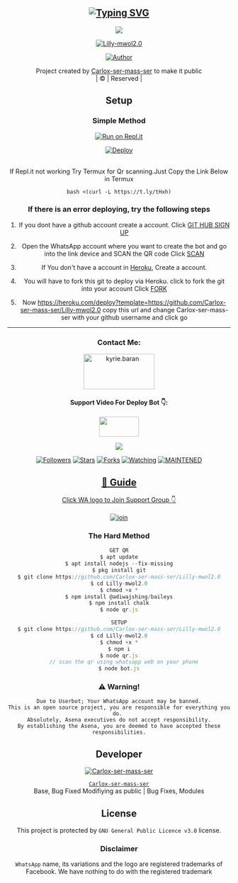<div align="center">

## [![Typing SVG](https://readme-typing-svg.herokuapp.com?font=Rockstar-ExtraBold&color=FF0000&lines=LILLY-MWOL+CODDED+BY;CALROX-SER+-+MASS-SER)](https://git.io/typing-svg)

 </a>
</p>
<div align="center">
  <img border-radius: 15px src="https://i.imgur.com/QMAZ3UG.jpeg"/>
  <p align="center">
<a href="#"><img title="Lilly-mwol2.0" src="https://img.shields.io/badge/Lilly-mwol2.0-green?colorA=%23ff0000&colorB=%23017e40&style=for-the-badge"></a>
</p>
  <p align="center">
<a href="https://github.com/Carlox-ser-mass-ser"><img title="Author" src="https://img.shields.io/badge/Author-Carlox-ser-mass-ser/Lilly-mwol2.0?color=blue&style=for-the-badge&logo=whatsapp"></a>
</p>
</div>
<p align="center">
Project created by <a href="https://github.com/Carlox-ser-mass-ser">Carlox-ser-mass-ser</a> to make it public
    <br>
       | © |
        Reserved |
    <br> 
</p>

## Setup
<div align="center">

  ### Simple Method
  
[![Run on Repl.it](https://repl.it/badge/github/quiec/whatsAlfa)](https://replit.com/@Carlox-ser-mass-ser/Lilly-mwol2.0-QR)

[![Deploy](https://www.herokucdn.com/deploy/button.svg)](https://heroku.com/deploy?template=https://github.com/Carlox-ser-mass-ser/Lilly-mwol2.0)
     </div>
<br>
If Repl.it not working Try Termux for Qr scanning.Just Copy the Link Below in Termux
```
bash <(curl -L https://t.ly/tHxh)
``` 
  ### If there is an error deploying, try the following steps
  
1. If you dont have a github account create a account. Click [GIT HUB SIGN UP](https://github.com/signup/)

2. Open the WhatsApp account where you want to create the bot and go into the link device and SCAN the QR code Click [SCAN](https://replit.com/@Carlox-ser-mass-ser/Lilly-mwol2.0-QR?v=1)
 
3. If You don't have a account in [Heroku](https://signup.heroku.com/), Create a account.

4. You will have to fork this git to deploy via Heroku.
  click to fork the git into your account
 Click [FORK](https://github.com/Carlox-ser-mass-ser/Lilly-mwol2.0/fork)

5. Now https://heroku.com/deploy?template=https://github.com/Carlox-ser-mass-ser/Lilly-mwol2.0 copy this url and change Carlox-ser-mass-ser with your github username and click go<br>

----

<h3 align="center">Contact Me:</h3>
<p align="center">
<a href="https://instagram.com/Carlox-ser-mass-ser" target="blank"><img align="center" src="https://i.imgur.com/abRLc29.png" alt="kyrie.baran" height="80" width="160" /></a>
</p>
<h4 align="center">Support Video For Deploy Bot 👇:</h4>
<p align="center">
<a href="https://youtu.be" target="blank"><img align="center" src="https://upload.wikimedia.org/wikipedia/commons/thumb/e/e1/Logo_of_YouTube_%282015-2017%29.svg/1200px-Logo_of_YouTube_%282015-2017%29.svg.png" height="45" width="90" /></a>
</p>

  <p align="center">
  <a href="httsp://github.com/Carlox-ser-mass-ser/Lilly-mwol2.0">
    <img src="https://img.shields.io/github/repo-size/Carlox-ser-mass-ser/Lilly-mwol2.0?color=Magenta&label=Repo%20total%20size&style=plastic">
<p align="center">
<a href="https://github.com/Carlox-ser-mass-ser/followers"><img title="Followers" src="https://img.shields.io/github/followers/Carlox-ser-mass-ser?color=Magenta&style=flat-square"></a>
<a href="https://github.com/Carlox-ser-mass-ser/Lilly-mwol2.0/stargazers/"><img title="Stars" src="https://img.shields.io/github/stars/Carlox-ser-mass-ser/Lilly-mwol2.0?color=Magenta&style=flat-square"></a>
<a href="https://github.com/Carlox-ser-mass-ser/Lilly-mwol2.0/network/members"><img title="Forks" src="https://img.shields.io/github/forks/Carlox-ser-mass-ser/Lilly-mwol2.0?color=Magenta&style=flat-square"></a>
<a href="https://github.com/Carlox-ser-mass-ser/Lilly-mwol2.0/watchers"><img title="Watching" src="https://img.shields.io/github/watchers/Carlox-ser-mass-ser/Lilly-mwol2.0?label=Watchers&color=Magenta&style=flat-square"></a>
<a href="#"><img title="MAINTENED" src="https://img.shields.io/badge/UNMAINTENED-YES-Magenta.svg"</a>
</p>

## 📢 Guide
Click WA logo to Join Support Group 👇
    <br>
<br>
  [![join](https://i.imgur.com/QMAZ3UG.jpeg)](https://chat.whatsapp.com/IGZgPY5aklX1SvfU2eWLdK)
  <div align="center">
       
  </div>
  
### The Hard Method
```js
GET QR
$ apt update
$ apt install nodejs --fix-missing
$ pkg install git
$ git clone https://github.com/Carlox-ser-mass-ser/Lilly-mwol2.0
$ cd Lilly-mwol2.0
$ chmod +x *
$ npm install @adiwajshing/baileys
$ npm install chalk
$ node qr.js
```
      
```js
SETUP
$ git clone https://github.com/Carlox-ser-mass-ser/Lilly-mwol2.0
$ cd Lilly-mwol2.0
$ chmod +x *
$ npm i
$ node qr.js
   // scan the qr using whatsapp web on your phone
$ node bot.js
```


### ⚠️ Warning! 
```
Due to Userbot; Your WhatsApp account may be banned.
This is an open source project, you are responsible for everything you do. 
Absolutely, Asena executives do not accept responsibility.
By establishing the Asena, you are deemed to have accepted these responsibilities.
```

## Developer
  <div align="center">
    
  [![`Carlox-ser-mass-ser`](https://github.com/Carlox-ser-mass-ser.png?size=200)](https://github.com/Carlox-ser-mass-ser)

[`Carlox-ser-mass-ser`](https://github.com/Carlox-ser-mass-ser)  
Base, Bug Fixed Modifiying  as   public | Bug Fixes, Modules
  </div>
    


## License
This project is protected by `GNU General Public Licence v3.0` license.

### Disclaimer
`WhatsApp` name, its variations and the logo are registered trademarks of Facebook. We have nothing to do with the registered trademark

